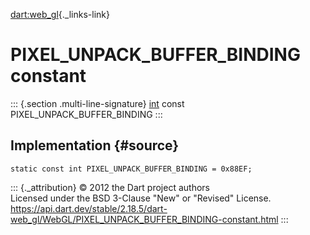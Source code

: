 [dart:web\_gl](../../dart-web_gl/dart-web_gl-library){._links-link}

PIXEL\_UNPACK\_BUFFER\_BINDING constant
=======================================

::: {.section .multi-line-signature}
[int](../../dart-core/int-class) const PIXEL\_UNPACK\_BUFFER\_BINDING
:::

Implementation {#source}
--------------

``` {.language-dart data-language="dart"}
static const int PIXEL_UNPACK_BUFFER_BINDING = 0x88EF;
```

::: {._attribution}
© 2012 the Dart project authors\
Licensed under the BSD 3-Clause \"New\" or \"Revised\" License.\
<https://api.dart.dev/stable/2.18.5/dart-web_gl/WebGL/PIXEL_UNPACK_BUFFER_BINDING-constant.html>
:::
